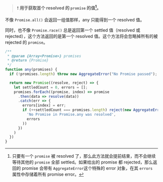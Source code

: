 >:heavy_exclamation_mark:  **用于获取首个 resolved 的 `promise` 的值[^1]。**



不像 `Promise.all()` 会返回一组值那样，any 只能得到一个 resolved 值。

同时，也不像 `Promise.race()` 总是返回第一个 settled 值（resolved 或 rejected），这个方法返回的是第一个 resolved 值。这个方法将会忽略掉所有的被 rejected 的 `promise`。



~~~js
/**
 * @param {Array<Promise>} promises
 * @return {Promise}
 */
function any(promises) {
  if (!promises.length) throw new AggregateError("No Promise passed");

  return new Promise((resolve, reject) => {
    let settledCount = 0, errors = [];
    promises.forEach((promise, index) => promise
      .then(data => resolve(data))
      .catch(err => {
        errors[index] = err;
        if (++settledCount === promises.length) reject(new AggregateError(
          'No Promise in Promise.any was resolved',
          errors
        ))
      })
    )
  })
}
~~~





[^1]: 只要有一个 `promise` 被 resolved 了，那么此方法就会提前结束，而不会继续等待其他的 `promise` 全部 settled。如果给出的 promise 都 rejected，那么返回的 promise 会带有 `AggregateError`这个特殊的 error 对象，在其 `errors` 属性中存储着所有 promise error。

